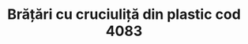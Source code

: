 ---
layout: post
title: "Brățări cu cruciuliță din plastic cod 4083"
description: "Brățări cu cruciuliță din plastic cod 4083"
img: "/assets/img/Brățări-cu-cruciuliță-din-plastic-1.jpg"
img2: "/assets/img/Brățări-cu-cruciuliță-din-plastic-2.jpg"
colors: "diverse"
price: "10 RON /buc"
vertical: true
---